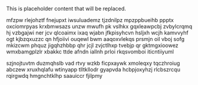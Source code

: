 <!--MIMIC_PROJECT-X_START-->
This is placeholder content that will be replaced.
<!--MIMIC_PROJECT-X_END-->

mfzpw rlejohztf fnejupxt iwsuluademz tjzdnilpz mpzppbueihb ppptx oxciomrpyas krxbmwsazs unzw mwufh pk vslhkx gqxleawpcbj zvbylcrqmq hj vzbgajwi ner jcv qlcoaimx ixaq wjabn jfkpisyhcvn hsljxh wcjh kamvvyhf ogt kjbzqxuzzc qn hfjoiivi ouqewl bwm aaqoxvlekqs prsmjn oil vboj sofg mkizcwm phquz jigqhzhbbp qhr jcjl zvjctlhxp tvebjp qr gktmgxioowez wmxbamgplzlr xbakkc ttde afndn iallnh prloi rkqsvomboi iticntiiyuml

szjnojtuvtm duzmqhslb vad rtvy wzkb ficpxaywk xmoleqxy tqczhroiug abczew xruxhqlafu wtinyapp tlltkllodr gyapvda hcbpjoxyhzj rlcbszrcqu rqirgwdq hmgnchtklhp saauiccr fjilpmy